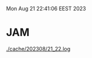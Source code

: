 Mon Aug 21 22:41:06 EEST 2023
# JAM
<a href='./cache/202308/21_22.log'>./cache/202308/21_22.log</a>
